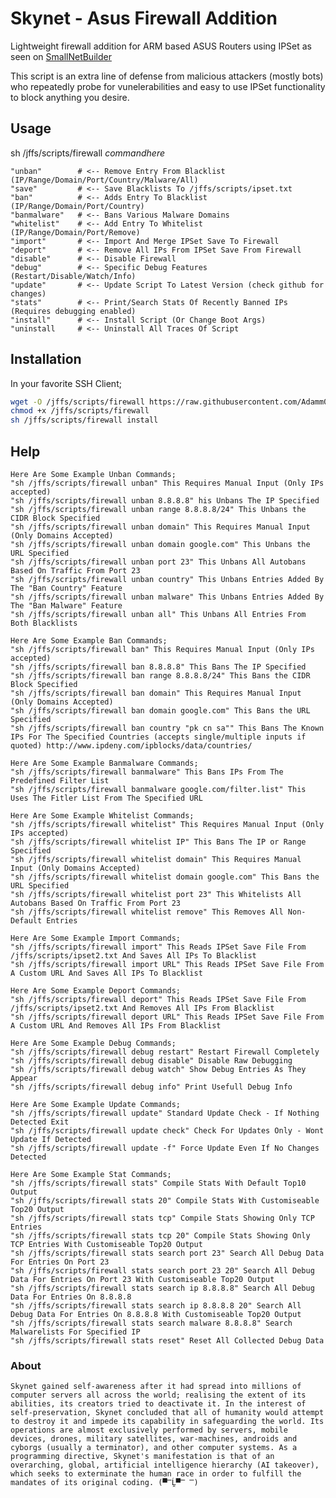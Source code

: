 # Skynet - Asus Firewall Addition
Lightweight firewall addition for ARM based ASUS Routers using IPSet as seen on [SmallNetBuilder](https://www.snbforums.com/threads/how-to-dynamically-ban-malicious-ips-using-ipset-adamm-version.16798/)


This script is an extra line of defense from malicious attackers (mostly bots) who repeatedly probe for vunelerabilities and easy to use IPSet functionality to block anything you desire.


## Usage

sh /jffs/scripts/firewall *commandhere*

    "unban"        # <-- Remove Entry From Blacklist (IP/Range/Domain/Port/Country/Malware/All)   
    "save"         # <-- Save Blacklists To /jffs/scripts/ipset.txt
    "ban"          # <-- Adds Entry To Blacklist (IP/Range/Domain/Port/Country)     
    "banmalware"   # <-- Bans Various Malware Domains  
    "whitelist"    # <-- Add Entry To Whitelist (IP/Range/Domain/Port/Remove)  
    "import"       # <-- Import And Merge IPSet Save To Firewall  
    "deport"       # <-- Remove All IPs From IPSet Save From Firewall
    "disable"      # <-- Disable Firewall
    "debug"	       # <-- Specific Debug Features (Restart/Disable/Watch/Info)
    "update"       # <-- Update Script To Latest Version (check github for changes)  
    "stats"        # <-- Print/Search Stats Of Recently Banned IPs (Requires debugging enabled)
    "install"      # <-- Install Script (Or Change Boot Args)
    "uninstall     # <-- Uninstall All Traces Of Script


## Installation

In your favorite SSH Client;

```sh
wget -O /jffs/scripts/firewall https://raw.githubusercontent.com/Adamm00/IPSet_ASUS/master/firewall.sh
chmod +x /jffs/scripts/firewall
sh /jffs/scripts/firewall install
```

## Help

```
Here Are Some Example Unban Commands;
"sh /jffs/scripts/firewall unban" This Requires Manual Input (Only IPs accepted)
"sh /jffs/scripts/firewall unban 8.8.8.8" his Unbans The IP Specified
"sh /jffs/scripts/firewall unban range 8.8.8.8/24" This Unbans the CIDR Block Specified
"sh /jffs/scripts/firewall unban domain" This Requires Manual Input (Only Domains Accepted)
"sh /jffs/scripts/firewall unban domain google.com" This Unbans the URL Specified
"sh /jffs/scripts/firewall unban port 23" This Unbans All Autobans Based On Traffic From Port 23
"sh /jffs/scripts/firewall unban country" This Unbans Entries Added By The "Ban Country" Feature
"sh /jffs/scripts/firewall unban malware" This Unbans Entries Added By The "Ban Malware" Feature
"sh /jffs/scripts/firewall unban all" This Unbans All Entries From Both Blacklists

Here Are Some Example Ban Commands;
"sh /jffs/scripts/firewall ban" This Requires Manual Input (Only IPs accepted)
"sh /jffs/scripts/firewall ban 8.8.8.8" This Bans The IP Specified
"sh /jffs/scripts/firewall ban range 8.8.8.8/24" This Bans the CIDR Block Specified
"sh /jffs/scripts/firewall ban domain" This Requires Manual Input (Only Domains Accepted)
"sh /jffs/scripts/firewall ban domain google.com" This Bans the URL Specified
"sh /jffs/scripts/firewall ban country "pk cn sa"" This Bans The Known IPs For The Specified Countries (accepts single/multiple inputs if quoted) http://www.ipdeny.com/ipblocks/data/countries/

Here Are Some Example Banmalware Commands;
"sh /jffs/scripts/firewall banmalware" This Bans IPs From The Predefined Filter List
"sh /jffs/scripts/firewall banmalware google.com/filter.list" This Uses The Fitler List From The Specified URL

Here Are Some Example Whitelist Commands;
"sh /jffs/scripts/firewall whitelist" This Requires Manual Input (Only IPs accepted)
"sh /jffs/scripts/firewall whitelist IP" This Bans The IP or Range Specified
"sh /jffs/scripts/firewall whitelist domain" This Requires Manual Input (Only Domains Accepted)
"sh /jffs/scripts/firewall whitelist domain google.com" This Bans the URL Specified
"sh /jffs/scripts/firewall whitelist port 23" This Whitelists All Autobans Based On Traffic From Port 23
"sh /jffs/scripts/firewall whitelist remove" This Removes All Non-Default Entries

Here Are Some Example Import Commands;
"sh /jffs/scripts/firewall import" This Reads IPSet Save File From /jffs/scripts/ipset2.txt And Saves All IPs To Blacklist
"sh /jffs/scripts/firewall import URL" This Reads IPSet Save File From A Custom URL And Saves All IPs To Blacklist

Here Are Some Example Deport Commands;
"sh /jffs/scripts/firewall deport" This Reads IPSet Save File From /jffs/scripts/ipset2.txt And Removes All IPs From Blacklist
"sh /jffs/scripts/firewall deport URL" This Reads IPSet Save File From A Custom URL And Removes All IPs From Blacklist

Here Are Some Example Debug Commands;
"sh /jffs/scripts/firewall debug restart" Restart Firewall Completely
"sh /jffs/scripts/firewall debug disable" Disable Raw Debugging
"sh /jffs/scripts/firewall debug watch" Show Debug Entries As They Appear
"sh /jffs/scripts/firewall debug info" Print Usefull Debug Info

Here Are Some Example Update Commands;
"sh /jffs/scripts/firewall update" Standard Update Check - If Nothing Detected Exit
"sh /jffs/scripts/firewall update check" Check For Updates Only - Wont Update If Detected
"sh /jffs/scripts/firewall update -f" Force Update Even If No Changes Detected

Here Are Some Example Stat Commands;
"sh /jffs/scripts/firewall stats" Compile Stats With Default Top10 Output
"sh /jffs/scripts/firewall stats 20" Compile Stats With Customiseable Top20 Output
"sh /jffs/scripts/firewall stats tcp" Compile Stats Showing Only TCP Entries
"sh /jffs/scripts/firewall stats tcp 20" Compile Stats Showing Only TCP Entries With Customiseable Top20 Output
"sh /jffs/scripts/firewall stats search port 23" Search All Debug Data For Entries On Port 23
"sh /jffs/scripts/firewall stats search port 23 20" Search All Debug Data For Entries On Port 23 With Customiseable Top20 Output
"sh /jffs/scripts/firewall stats search ip 8.8.8.8" Search All Debug Data For Entries On 8.8.8.8
"sh /jffs/scripts/firewall stats search ip 8.8.8.8 20" Search All Debug Data For Entries On 8.8.8.8 With Customiseable Top20 Output
"sh /jffs/scripts/firewall stats search malware 8.8.8.8" Search Malwarelists For Specified IP
"sh /jffs/scripts/firewall stats reset" Reset All Collected Debug Data
```


### About

```Skynet gained self-awareness after it had spread into millions of computer servers all across the world; realising the extent of its abilities, its creators tried to deactivate it. In the interest of self-preservation, Skynet concluded that all of humanity would attempt to destroy it and impede its capability in safeguarding the world. Its operations are almost exclusively performed by servers, mobile devices, drones, military satellites, war-machines, androids and cyborgs (usually a terminator), and other computer systems. As a programming directive, Skynet's manifestation is that of an overarching, global, artificial intelligence hierarchy (AI takeover), which seeks to exterminate the human race in order to fulfill the mandates of its original coding. (▀̿Ĺ̯▀̿ ̿)```

